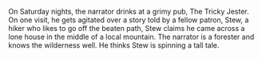 On Saturday nights, the narrator drinks at a grimy pub, The Tricky Jester. On one visit, he gets agitated over a story told by a fellow patron, 
Stew, a hiker who likes to go off the beaten path, Stew claims he came across a lone house in the middle of a local mountain. 
The narrator is a forester and knows the wilderness well. He thinks Stew is spinning a tall tale.
